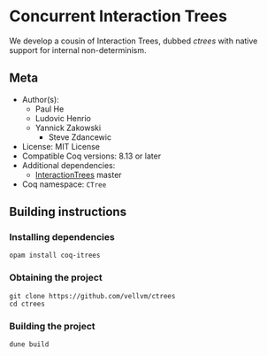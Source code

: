 # Concurrent Interaction Trees 

We develop a cousin of Interaction Trees, dubbed _ctrees_ with native support for internal non-determinism.

## Meta

- Author(s):
  - Paul He
  - Ludovic Henrio
  - Yannick Zakowski
	- Steve Zdancewic 
- License: MIT License
- Compatible Coq versions: 8.13 or later
- Additional dependencies:
  - [InteractionTrees](https://github.com/DeepSpec/InteractionTrees) master
- Coq namespace: `CTree`

## Building instructions

### Installing dependencies

```shell
opam install coq-itrees
```

### Obtaining the project

```shell
git clone https://github.com/vellvm/ctrees
cd ctrees
```

### Building the project 

```shell
dune build
```
